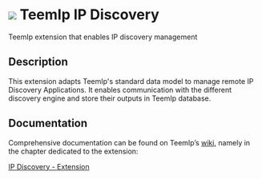 # <img src="https://wiki.teemip.net/lib/exe/fetch.php?media=extensions:classicon_ipdiscovery.png"> TeemIp IP Discovery
TeemIp extension that enables IP discovery management


## Description

This extension adapts TeemIp's standard data model to manage remote IP Discovery Applications. It enables communication with the different discovery engine and store their outputs in TeemIp database.


## Documentation

Comprehensive documentation can be found on TeemIp’s [wiki][1], namely in the chapter dedicated to the extension:

[IP Discovery - Extension][2]

[1]: https://wiki.teemip.net
[2]: https://wiki.teemip.net/doku.php?id=extensions:teemip-ip-discovery-extension
